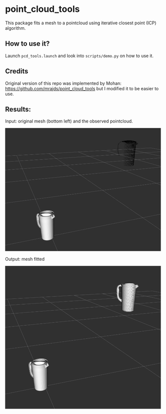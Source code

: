 # point_cloud_tools

This package fits a mesh to a pointcloud using iterative closest point (ICP) algorithm.

## How to use it? 
Launch `pcd_tools.launch` and look into `scripts/demo.py` on how to use it.

## Credits
Original version of this repo was implemented by Mohan: https://github.com/mrajds/point_cloud_tools but I modified it to be easier to use.

## Results:

Input: original mesh (bottom left) and the observed pointcloud.

![Alt text](data/input.png)

Output: mesh fitted

![Alt text](data/output.png)
